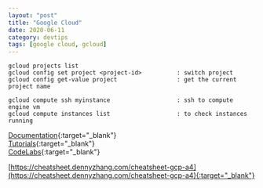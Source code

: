 ```yaml
---
layout: "post"
title: "Google Cloud"
date: 2020-06-11
category: devtips
tags: [google cloud, gcloud]
---
```


```
gcloud projects list
gcloud config set project <project-id>          : switch project
gcloud config get-value project                 : get the current project name

gcloud compute ssh myinstance                   : ssh to compute engine vm
gcloud compute instances list                   : to check instances running
```

[Documentation](https://cloud.google.com/docs){:target="_blank"}  
[Tutorials](https://cloud.google.com/docs/tutorials){:target="_blank"}  
[CodeLabs](https://codelabs.developers.google.com/cloud/){:target="_blank"} 


[https://cheatsheet.dennyzhang.com/cheatsheet-gcp-a4](https://cheatsheet.dennyzhang.com/cheatsheet-gcp-a4){:target="_blank"}